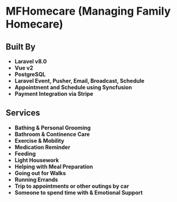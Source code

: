 # MFHomecare (Managing Family Homecare)

## Built By

- **Laravel v8.0**
- **Vue v2**
- **PostgreSQL**
- **Laravel Event, Pusher, Email, Broadcast, Schedule**
- **Appointment and Schedule using Syncfusion**
- **Payment Integration via Stripe**

## Services

- **Bathing & Personal Grooming**
- **Bathroom & Continence Care**
- **Exercise & Mobility**
- **Medication Reminder**
- **Feeding**
- **Light Housework**
- **Helping with Meal Preparation**
- **Going out for Walks**
- **Running Errands**
- **Trip to appointments or other outings by car**
- **Someone to spend time with & Emotional Support**

